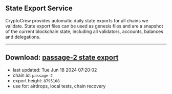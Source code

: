 ## State Export Service
CryptoCrew provides automatic daily state exports for all chains we validate. State export files can be used as genesis files and are a snapshot of the current blockchain state, including all validators, accounts, balances and delegations.

---
**Download: [passage-2 state export](https://dl-eu2.ccvalidators.com/SERVICE/passage/passage-2_export_8795108.json)**
---

- last updated: Tue Jun 18 2024 07:20:02
- chain id: `passage-2`
- export height: `8795108`
- use for: airdrops, local tests, chain recovery
